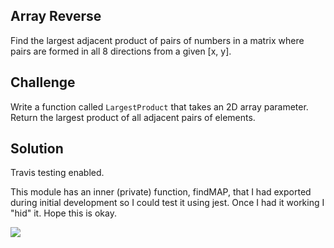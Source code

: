 ## Array Reverse

Find the largest adjacent product of pairs of numbers in a matrix where pairs are formed in all 8 directions from a given [x, y].

## Challenge

Write a function called `LargestProduct` that takes an 2D array parameter. Return the largest product of all adjacent pairs of elements.

## Solution

Travis testing enabled.

This module has an inner (private) function, findMAP, that I had exported during initial development so I could test it using jest.  Once I had it working I "hid" it. Hope this is okay. 

![](../assets/03-array-largest-adjacent.jpg)